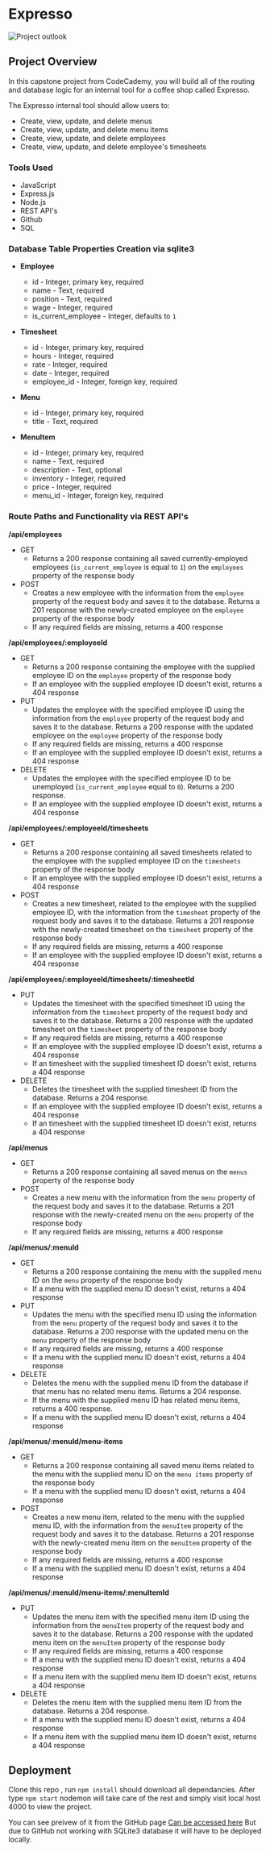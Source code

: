 
# Expresso

![Project outlook](https://lh3.googleusercontent.com/pw/ADCreHcfsj66T5jnxaVc11ZkmOnCYe2zqSKUlON9u2HdXurWgJX0Ajkty-WURu7hogRwQPKD1m1Q7t3mw7Tp1bbRSAXI7dTaG85lUd-9l9z_bdQMQG6ti00Pezif1ktH5RvutoWAVWtL56pkWkEu6mDZxpwC=w2234-h1776-s-no?authuser=0)

## Project Overview

In this capstone project from CodeCademy, you will build all of the routing and database logic for an internal tool for a coffee shop called Expresso.

The Expresso internal tool should allow users to:
- Create, view, update, and delete menus
- Create, view, update, and delete menu items
- Create, view, update, and delete employees
- Create, view, update, and delete employee's timesheets

### Tools Used
- JavaScript
- Express.js
- Node.js
- REST API's
- Github
- SQL


### Database Table Properties Creation via sqlite3

* **Employee**
  - id - Integer, primary key, required
  - name - Text, required
  - position - Text, required
  - wage - Integer, required
  - is_current_employee - Integer, defaults to `1`

* **Timesheet**
  - id - Integer, primary key, required
  - hours - Integer, required
  - rate - Integer, required
  - date - Integer, required
  - employee_id - Integer, foreign key, required

* **Menu**
  - id - Integer, primary key, required
  - title - Text, required

* **MenuItem**
  - id - Integer, primary key, required
  - name - Text, required
  - description - Text, optional
  - inventory - Integer, required
  - price - Integer, required
  - menu_id - Integer, foreign key, required

### Route Paths and Functionality via REST API's

**/api/employees**
- GET
  - Returns a 200 response containing all saved currently-employed employees (`is_current_employee` is equal to `1`) on the `employees` property of the response body
- POST
  - Creates a new employee with the information from the `employee` property of the request body and saves it to the database. Returns a 201 response with the newly-created employee on the `employee` property of the response body
  - If any required fields are missing, returns a 400 response

**/api/employees/:employeeId**
- GET
  - Returns a 200 response containing the employee with the supplied employee ID on the `employee` property of the response body
  - If an employee with the supplied employee ID doesn't exist, returns a 404 response
- PUT
  - Updates the employee with the specified employee ID using the information from the `employee` property of the request body and saves it to the database. Returns a 200 response with the updated employee on the `employee` property of the response body
  - If any required fields are missing, returns a 400 response
  - If an employee with the supplied employee ID doesn't exist, returns a 404 response
- DELETE
  - Updates the employee with the specified employee ID to be unemployed (`is_current_employee` equal to `0`). Returns a 200 response.
  - If an employee with the supplied employee ID doesn't exist, returns a 404 response

**/api/employees/:employeeId/timesheets**
- GET
  - Returns a 200 response containing all saved timesheets related to the employee with the supplied employee ID on the `timesheets` property of the response body
  - If an employee with the supplied employee ID doesn't exist, returns a 404 response
- POST
  - Creates a new timesheet, related to the employee with the supplied employee ID, with the information from the `timesheet` property of the request body and saves it to the database. Returns a 201 response with the newly-created timesheet on the `timesheet` property of the response body
  - If any required fields are missing, returns a 400 response
  - If an employee with the supplied employee ID doesn't exist, returns a 404 response

**/api/employees/:employeeId/timesheets/:timesheetId**
- PUT
  - Updates the timesheet with the specified timesheet ID using the information from the `timesheet` property of the request body and saves it to the database. Returns a 200 response with the updated timesheet on the `timesheet` property of the response body
  - If any required fields are missing, returns a 400 response
  - If an employee with the supplied employee ID doesn't exist, returns a 404 response
  - If an timesheet with the supplied timesheet ID doesn't exist, returns a 404 response
- DELETE
  - Deletes the timesheet with the supplied timesheet ID from the database. Returns a 204 response.
  - If an employee with the supplied employee ID doesn't exist, returns a 404 response
  - If an timesheet with the supplied timesheet ID doesn't exist, returns a 404 response

**/api/menus**
- GET
  - Returns a 200 response containing all saved menus on the `menus` property of the response body
- POST
  - Creates a new menu with the information from the `menu` property of the request body and saves it to the database. Returns a 201 response with the newly-created menu on the `menu` property of the response body
  - If any required fields are missing, returns a 400 response

**/api/menus/:menuId**
- GET
  - Returns a 200 response containing the menu with the supplied menu ID on the `menu` property of the response body
  - If a menu with the supplied menu ID doesn't exist, returns a 404 response
- PUT
  - Updates the menu with the specified menu ID using the information from the `menu` property of the request body and saves it to the database. Returns a 200 response with the updated menu on the `menu` property of the response body
  - If any required fields are missing, returns a 400 response
  - If a menu with the supplied menu ID doesn't exist, returns a 404 response
- DELETE
  - Deletes the menu with the supplied menu ID from the database if that menu has no related menu items. Returns a 204 response.
  - If the menu with the supplied menu ID has related menu items, returns a 400 response.
  - If a menu with the supplied menu ID doesn't exist, returns a 404 response

**/api/menus/:menuId/menu-items**
- GET
  - Returns a 200 response containing all saved menu items related to the menu with the supplied menu ID on the `menu items` property of the response body
  - If a menu with the supplied menu ID doesn't exist, returns a 404 response
- POST
  - Creates a new menu item, related to the menu with the supplied menu ID, with the information from the `menuItem` property of the request body and saves it to the database. Returns a 201 response with the newly-created menu item on the `menuItem` property of the response body
  - If any required fields are missing, returns a 400 response
  - If a menu with the supplied menu ID doesn't exist, returns a 404 response

**/api/menus/:menuId/menu-items/:menuItemId**
- PUT
  - Updates the menu item with the specified menu item ID using the information from the `menuItem` property of the request body and saves it to the database. Returns a 200 response with the updated menu item on the `menuItem` property of the response body
  - If any required fields are missing, returns a 400 response
  - If a menu with the supplied menu ID doesn't exist, returns a 404 response
  - If a menu item with the supplied menu item ID doesn't exist, returns a 404 response
- DELETE
  - Deletes the menu item with the supplied menu item ID from the database. Returns a 204 response.
  - If a menu with the supplied menu ID doesn't exist, returns a 404 response
  - If a menu item with the supplied menu item ID doesn't exist, returns a 404 response

## Deployment 

Clone this repo , run `npm install`
should download all dependancies.
After type `npm start` nodemon will take care of the rest and simply visit local host 4000 to view the project.

You can see preivew of it from the GitHub page  [Can be accessed here](https://danieldo1.github.io/expresso/#/)
But due to GitHub not working with SQLite3 database it will have to be deployed locally. 
